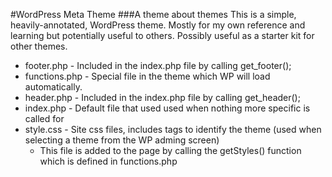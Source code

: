 #WordPress Meta Theme 
###A theme about themes
This is a simple, heavily-annotated, WordPress theme. Mostly for my own reference and learning but potentially useful to others. Possibly useful as a starter kit for other themes.

- footer.php - Included in the index.php file by calling get_footer();
- functions.php - Special file in the theme which WP will load automatically.
- header.php - Included in the index.php file by calling get_header();
- index.php - Default file that used used when nothing more specific is called for
- style.css - Site css files, includes tags to identify the theme (used when selecting a theme from the WP adming screen)
	- This file is added to the page by calling the getStyles() function which is defined in functions.php
